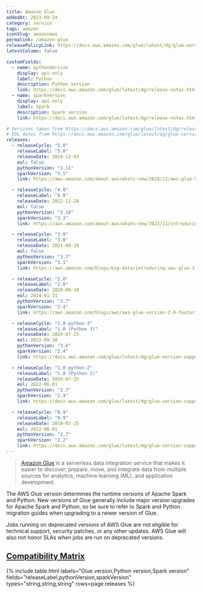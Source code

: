 ```yaml
---
title: Amazon Glue
addedAt: 2023-09-24
category: service
tags: amazon
iconSlug: amazonaws
permalink: /amazon-glue
releasePolicyLink: https://docs.aws.amazon.com/glue/latest/dg/glue-version-support-policy.html
latestColumn: false

customFields:
  - name: pythonVersion
    display: api-only
    label: Python
    description: Python version
    link: https://docs.aws.amazon.com/glue/latest/dg/release-notes.html
  - name: sparkVersion
    display: api-only
    label: Spark
    description: Spark version
    link: https://docs.aws.amazon.com/glue/latest/dg/release-notes.html

# Versions taken from https://docs.aws.amazon.com/glue/latest/dg/release-notes.html
# EOL dates from https://docs.aws.amazon.com/glue/latest/dg/glue-version-support-policy.html.
releases:
  - releaseCycle: "5.0"
    releaseLabel: "5.0"
    releaseDate: 2024-12-03
    eol: false
    pythonVersion: "3.11"
    sparkVersion: "3.5"
    link: https://aws.amazon.com/about-aws/whats-new/2024/12/aws-glue-5-0/

  - releaseCycle: "4.0"
    releaseLabel: "4.0"
    releaseDate: 2022-11-28
    eol: false
    pythonVersion: "3.10"
    sparkVersion: "3.3"
    link: https://aws.amazon.com/about-aws/whats-new/2022/11/introducing-aws-glue-4-0/

  - releaseCycle: "3.0"
    releaseLabel: "3.0"
    releaseDate: 2021-08-19
    eol: false
    pythonVersion: "3.7"
    sparkVersion: "3.1"
    link: https://aws.amazon.com/blogs/big-data/introducing-aws-glue-3-0-with-optimized-apache-spark-3-1-runtime-for-faster-data-integration/

  - releaseCycle: "2.0"
    releaseLabel: "2.0"
    releaseDate: 2020-08-10
    eol: 2024-01-31
    pythonVersion: "3.7"
    sparkVersion: "2.4"
    link: https://aws.amazon.com/blogs/aws/aws-glue-version-2-0-featuring-10x-faster-job-start-times-and-1-minute-minimum-billing-duration/

  - releaseCycle: "1.0-python-3"
    releaseLabel: "1.0 (Python 3)"
    releaseDate: 2019-07-25
    eol: 2022-09-30
    pythonVersion: "3.6"
    sparkVersion: "2.4"
    link: https://docs.aws.amazon.com/glue/latest/dg/glue-version-support-policy.html

  - releaseCycle: "1.0-python-2"
    releaseLabel: "1.0 (Python 2)"
    releaseDate: 2019-07-25
    eol: 2022-06-01
    pythonVersion: "2.7"
    sparkVersion: "2.4"
    link: https://docs.aws.amazon.com/glue/latest/dg/glue-version-support-policy.html

  - releaseCycle: "0.9"
    releaseLabel: "0.9"
    releaseDate: 2019-07-25
    eol: 2022-06-01
    pythonVersion: "2.7"
    sparkVersion: "2.2"
    link: https://docs.aws.amazon.com/glue/latest/dg/glue-version-support-policy.html
---
```


> [Amazon Glue](https://aws.amazon.com/glue/) is a serverless data integration service that makes
> it easier to discover, prepare, move, and integrate data from multiple sources for analytics,
> machine learning (ML), and application development.

The AWS Glue version determines the runtime versions of Apache Spark and Python. New versions of
Glue generally include major version upgrades for Apache Spark and Python, so be sure to refer to
Spark and Python migration guides when upgrading to a newer version of Glue.

Jobs running on deprecated versions of AWS Glue are not eligible for technical support, security
patches, or any other updates. AWS Glue will also not honor SLAs when jobs are run on deprecated
versions.

## [Compatibility Matrix](https://docs.aws.amazon.com/glue/latest/dg/release-notes.html)

{% include table.html
labels="Glue version,Python version,Spark version"
fields="releaseLabel,pythonVersion,sparkVersion"
types="string,string,string"
rows=page.releases %}
